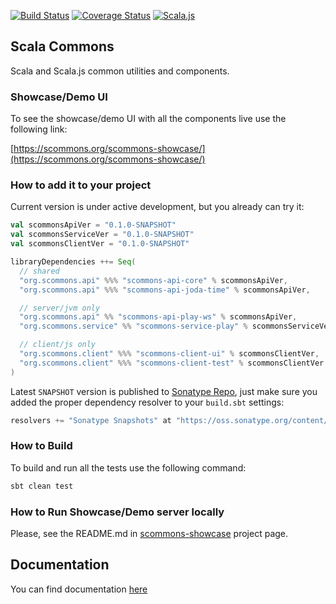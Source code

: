 
[![Build Status](https://travis-ci.org/scommons/scommons-client.svg?branch=master)](https://travis-ci.org/scommons/scommons-client)
[![Coverage Status](https://coveralls.io/repos/github/scommons/scommons-client/badge.svg?branch=master)](https://coveralls.io/github/scommons/scommons-client?branch=master)
[![Scala.js](https://www.scala-js.org/assets/badges/scalajs-0.6.17.svg)](https://www.scala-js.org)

## Scala Commons
Scala and Scala.js common utilities and components.


### Showcase/Demo UI

To see the showcase/demo UI with all the components live use the following link:

[https://scommons.org/scommons-showcase/](https://scommons.org/scommons-showcase/)

### How to add it to your project

Current version is under active development, but you already can try it:
```scala
val scommonsApiVer = "0.1.0-SNAPSHOT"
val scommonsServiceVer = "0.1.0-SNAPSHOT"
val scommonsClientVer = "0.1.0-SNAPSHOT"

libraryDependencies ++= Seq(
  // shared
  "org.scommons.api" %%% "scommons-api-core" % scommonsApiVer,
  "org.scommons.api" %%% "scommons-api-joda-time" % scommonsApiVer,

  // server/jvm only
  "org.scommons.api" %% "scommons-api-play-ws" % scommonsApiVer,
  "org.scommons.service" %% "scommons-service-play" % scommonsServiceVer,

  // client/js only
  "org.scommons.client" %%% "scommons-client-ui" % scommonsClientVer,
  "org.scommons.client" %%% "scommons-client-test" % scommonsClientVer % "test"
)
```

Latest `SNAPSHOT` version is published to [Sonatype Repo](https://oss.sonatype.org/content/repositories/snapshots/org/scommons/), just make sure you added
the proper dependency resolver to your `build.sbt` settings:
```scala
resolvers += "Sonatype Snapshots" at "https://oss.sonatype.org/content/repositories/snapshots/"
```

### How to Build

To build and run all the tests use the following command:
```bash
sbt clean test
```

### How to Run Showcase/Demo server locally

Please, see the README.md in [scommons-showcase](https://github.com/scommons/scommons-showcase) project page.


## Documentation

You can find documentation [here](https://scommons.org/scommons-client)

